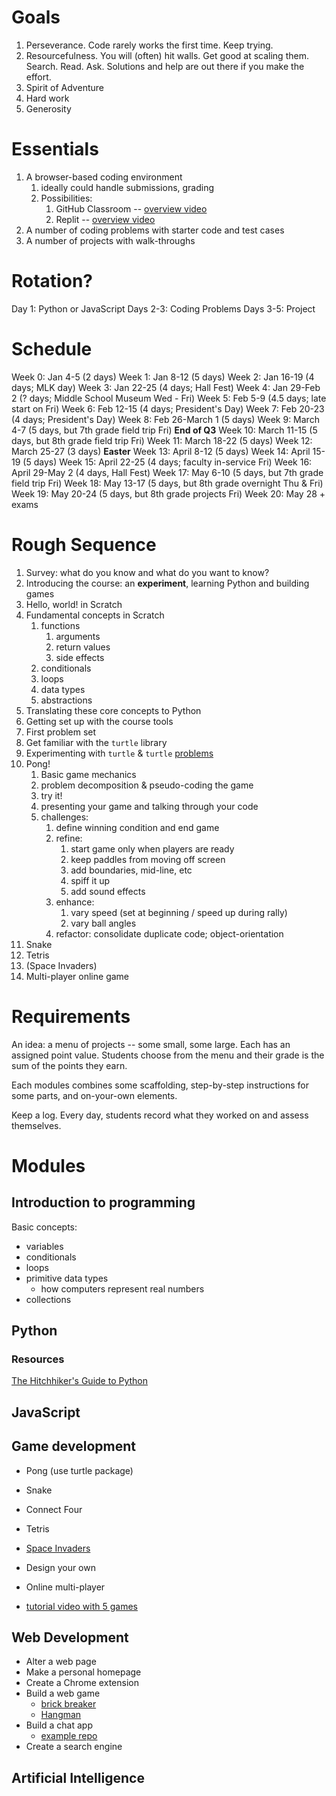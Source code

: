 # Goals
1. Perseverance. Code rarely works the first time. Keep trying.
2. Resourcefulness. You will (often) hit walls. Get good at scaling them. Search. Read. Ask. Solutions and help are out there if you make the effort.
3. Spirit of Adventure
4. Hard work
5. Generosity
# Essentials
1. A browser-based coding environment
	1. ideally could handle submissions, grading
	2. Possibilities:
		1. GitHub Classroom -- [overview video](https://www.youtube.com/playlist?list=PLIRjfNq867bewk3ZGV6Z7a16YDNRCpK3u)
		2. Replit -- [overview video](https://www.youtube.com/watch?v=Hg4vDnqiz2M)
2. A number of coding problems with starter code and test cases
3. A number of projects with walk-throughs
# Rotation?
Day 1: Python or JavaScript
Days 2-3: Coding Problems
Days 3-5: Project
# Schedule
Week 0: Jan 4-5 (2 days)
Week 1: Jan 8-12 (5 days)
Week 2: Jan 16-19 (4 days; MLK day)
Week 3: Jan 22-25 (4 days; Hall Fest)
Week 4: Jan 29-Feb 2 (? days; Middle School Museum Wed - Fri)
Week 5: Feb 5-9 (4.5 days; late start on Fri)
Week 6: Feb 12-15 (4 days; President's Day)
Week 7: Feb 20-23 (4 days; President's Day)
Week 8: Feb 26-March 1 (5 days)
Week 9: March 4-7 (5 days, but 7th grade field trip Fri)
**End of Q3**
Week 10: March 11-15 (5 days, but 8th grade field trip Fri)
Week 11: March 18-22 (5 days)
Week 12: March 25-27 (3 days)
**Easter**
Week 13: April 8-12 (5 days)
Week 14: April 15-19 (5 days)
Week 15: April 22-25 (4 days; faculty in-service Fri)
Week 16: April 29-May 2 (4 days, Hall Fest)
Week 17: May 6-10 (5 days, but 7th grade field trip Fri)
Week 18: May 13-17 (5 days, but 8th grade overnight Thu & Fri)
Week 19: May 20-24 (5 days, but 8th grade projects Fri)
Week 20: May 28 + exams

# Rough Sequence
1. Survey: what do you know and what do you want to know?
2. Introducing the course: an **experiment**, learning Python and building games
3. Hello, world! in Scratch
4. Fundamental concepts in Scratch
	1. functions
		1. arguments
		2. return values
		3. side effects 
	2. conditionals
	3. loops
	4. data types
	5. abstractions
5. Translating these core concepts to Python
6. Getting set up with the course tools
7. First problem set
8. Get familiar with the `turtle` library
9. Experimenting with `turtle` & `turtle` [problems](https://pythonturtle.academy/)
10. Pong!
	1. Basic game mechanics
	2. problem decomposition & pseudo-coding the game
	3. try it!
	4. presenting your game and talking through your code
	5. challenges:
		1. define winning condition and end game
		2. refine:
			1. start game only when players are ready
			2. keep paddles from moving off screen
			3. add boundaries, mid-line, etc
			4. spiff it up
			5. add sound effects
		3. enhance:
			1. vary speed (set at beginning / speed up during rally)
			2. vary ball angles
		4. refactor: consolidate duplicate code; object-orientation
11. Snake
12. Tetris
13. (Space Invaders)
14. Multi-player online game

# Requirements
An idea: a menu of projects -- some small, some large. Each has an assigned point value. Students choose from the menu and their grade is the sum of the points they earn.

Each modules combines some scaffolding, step-by-step instructions for some parts, and on-your-own elements.

Keep a log. Every day, students record what they worked on and assess themselves.
# Modules
## Introduction to programming
Basic concepts:
- variables
- conditionals
- loops
- primitive data types
	- how computers represent real numbers
- collections
## Python
### Resources
[The Hitchhiker's Guide to Python](https://docs.python-guide.org/)

## JavaScript

## Game development
- Pong (use turtle package)
- Snake
- Connect Four
- Tetris
- [Space Invaders](https://www.youtube.com/watch?v=FfWpgLFMI7w)
- Design your own
- Online multi-player

- [tutorial video with 5 games](https://www.youtube.com/watch?v=XGf2GcyHPhc)

## Web Development
- Alter a web page
- Make a personal homepage
- Create a Chrome extension
- Build a web game
	- [brick breaker](https://www.youtube.com/watch?v=3EMxBkqC4z0)
	- [Hangman](https://www.youtube.com/watch?v=T6uht1A0114)
- Build a chat app
	- [example repo](https://github.com/ammezie/webcage/tree/main)
- Create a search engine
## Artificial Intelligence

